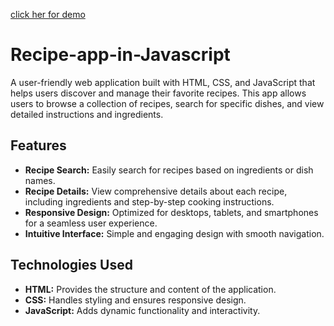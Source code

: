 [click her for demo](https://cookerycraze.netlify.app/)

# Recipe-app-in-Javascript
A user-friendly web application built with HTML, CSS, and JavaScript that helps users discover and manage their favorite recipes. This app allows users to browse a collection of recipes, search for specific dishes, and view detailed instructions and ingredients.

## Features

- **Recipe Search:** Easily search for recipes based on ingredients or dish names.
- **Recipe Details:** View comprehensive details about each recipe, including ingredients and step-by-step cooking instructions.
- **Responsive Design:** Optimized for desktops, tablets, and smartphones for a seamless user experience.
- **Intuitive Interface:** Simple and engaging design with smooth navigation.

## Technologies Used

- **HTML:** Provides the structure and content of the application.
- **CSS:** Handles styling and ensures responsive design.
- **JavaScript:** Adds dynamic functionality and interactivity.
